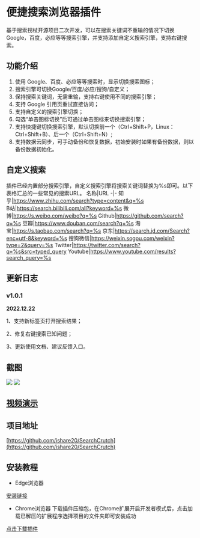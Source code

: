# 便捷搜索浏览器插件
基于搜索拐杖开源项目二次开发，可以在搜索关键词不重输的情况下切换 Google，百度，必应等等搜索引擎，并支持添加自定义搜索引擎，支持右键搜索。

## 功能介绍
1. 使用 Google、百度、必应等等搜索时，显示切换搜索图标；
2. 搜索引擎可切换Google/百度/必应/搜狗/自定义；
3. 保持搜索关键词，无需重输，支持右键使用不同的搜索引擎；
4. 支持 Google 引用页重试直接访问；
5. 支持自定义的搜索引擎切换；
6. 勾选“单击图标切换”后可通过单击图标来切换搜索引擎；
7. 支持快捷键切换搜索引擎，默认切换前一个（Ctrl+Shift+P，Linux：Ctrl+Shift+B）、后一个（Ctrl+Shift+N）;
8. 支持数据云同步，可手动备份和恢复数据，初始安装时如果有备份数据，则以备份数据初始化。

## 自定义搜索
插件已经内置部分搜索引擎，自定义搜索引擎将搜索关键词替换为%s即可。以下表格汇总的一些常见的搜索URL。
名称|URL
-|-
知乎|https://www.zhihu.com/search?type=content&q=%s  
B站|https://search.bilibili.com/all?keyword=%s
微博|https://s.weibo.com/weibo?q=%s
Github|https://github.com/search?q=%s
豆瓣|https://www.douban.com/search?q=%s
淘宝|https://s.taobao.com/search?q=%s
京东|https://search.jd.com/Search?enc=utf-8&keyword=%s
搜狗微信|https://weixin.sogou.com/weixin?type=2&query=%s
Twitter|https://twitter.com/search?q=%s&src=typed_query
Youtube|https://www.youtube.com/results?search_query=%s

## 更新日志
### v1.0.1
**2022.12.22**

1、支持新标签页打开搜索结果；

2、修复右键搜索已知问题；

3、更新使用文档、建议反馈入口。

## 截图
![][2]
![][3]

## [视频演示](https://www.bilibili.com/video/BV1mf4y1L7ne)

## 项目地址
[https://github.com/ishare20/SearchCrutch](https://github.com/ishare20/SearchCrutch)

## 安装教程
- Edge浏览器

[安装链接][4]

- Chrome浏览器
  下载插件压缩包，在Chrome扩展开启开发者模式后，点击加载已解压的扩展程序选择项目的文件夹即可安装成功

[点击下载插件](https://caigua.lanzouo.com/idqO10j6v5yb)

[1]: https://github.com/xhhjin/SearchCrutch
[2]: https://ishare20.net/usr/uploads/2021/06/1758262184.png
[3]: https://s31.aconvert.com/convert/p3r68-cdx67/mbwpb-349r2.gif
[4]: https://microsoftedge.microsoft.com/addons/detail/%E4%BE%BF%E6%8D%B7%E6%90%9C%E7%B4%A2/mpobbihlicncajephnnbcdjmgfinplpf